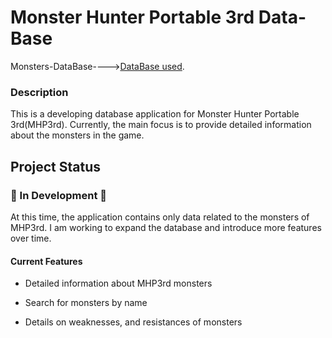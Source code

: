 # Monster Hunter Portable 3rd Data-Base

Monsters-DataBase---->[DataBase used](https://github.com/CrimsonNynja/monster-hunter-DB).

### Description

This is a developing database application for Monster Hunter Portable 3rd(MHP3rd). Currently, the main focus is to provide detailed information about the monsters in the game.

## Project Status

### 🚧 In Development 🚧

At this time, the application contains only data related to the monsters of MHP3rd. I am working to expand the database and introduce more features over time.

#### Current Features

* Detailed information about MHP3rd monsters

* Search for monsters by name

* Details on  weaknesses, and resistances of monsters
